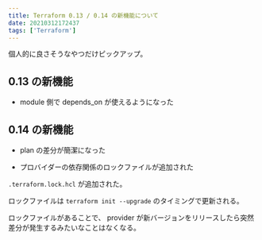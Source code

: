 ```yaml
---
title: Terraform 0.13 / 0.14 の新機能について
date: 20210312172437
tags: ['Terraform']
---
```


個人的に良さそうなやつだけピックアップ。

## 0.13 の新機能
- module 側で depends_on が使えるようになった

## 0.14 の新機能
- plan の差分が簡潔になった

- プロバイダーの依存関係のロックファイルが追加された

`.terraform.lock.hcl` が追加された。

ロックファイルは `terraform init --upgrade` のタイミングで更新される。

ロックファイルがあることで、 provider が新バージョンをリリースしたら突然差分が発生するみたいなことはなくなる。


